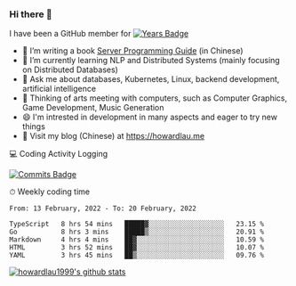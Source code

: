 ### Hi there 👋
I have been a GitHub member for [![Years Badge](https://badges.pufler.dev/years/howardlau1999)](https://badges.pufler.dev)

- 🔭 I’m writing a book [Server Programming Guide](https://github.com/howardlau1999/server-programming-guide) (in Chinese) 
- 🌱 I’m currently learning NLP and Distributed Systems (mainly focusing on Distributed Databases)
- 💬 Ask me about databases, Kubernetes, Linux, backend development, artificial intelligence
- 🤔 Thinking of arts meeting with computers, such as Computer Graphics, Game Development, Music Generation
- 😄 I'm intrested in development in many aspects and eager to try new things
- 📕 Visit my blog (Chinese) at https://howardlau.me

<!--
**howardlau1999/howardlau1999** is a ✨ _special_ ✨ repository because its `README.md` (this file) appears on your GitHub profile.

Here are some ideas to get you started:
- 👯 I’m looking to collaborate on ...
- 🤔 I’m looking for help with ...
- 📫 How to reach me: ...
- 😄 Pronouns: ...
- ⚡ Fun fact: ...
-->

💻 Coding Activity Logging

[![Commits Badge](https://badges.pufler.dev/commits/weekly/howardlau1999)](https://badges.pufler.dev)

⏱ Weekly coding time
<!-- Generated By https://github.com/athul/waka-readme -->
<!--START_SECTION:waka-->
```text
From: 13 February, 2022 - To: 20 February, 2022

TypeScript   8 hrs 54 mins   █████▓░░░░░░░░░░░░░░░░░░░   23.15 % 
Go           8 hrs 3 mins    █████▒░░░░░░░░░░░░░░░░░░░   20.91 % 
Markdown     4 hrs 4 mins    ██▓░░░░░░░░░░░░░░░░░░░░░░   10.59 % 
HTML         3 hrs 52 mins   ██▓░░░░░░░░░░░░░░░░░░░░░░   10.07 % 
YAML         3 hrs 45 mins   ██▒░░░░░░░░░░░░░░░░░░░░░░   09.76 % 
```
<!--END_SECTION:waka-->

[![howardlau1999's github stats](https://github-readme-stats.vercel.app/api?username=howardlau1999)](https://github.com/anuraghazra/github-readme-stats)

<!--[![Top Langs](https://github-readme-stats.vercel.app/api/top-langs/?username=howardlau1999&layout=compact)](https://github.com/anuraghazra/github-readme-stats)-->

<!--1-->
